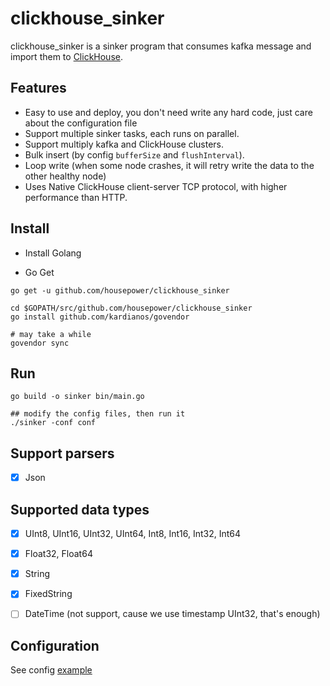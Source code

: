 # clickhouse_sinker

clickhouse_sinker is a sinker program that consumes kafka message and import them to [ClickHouse](https://clickhouse.yandex/).

## Features

* Easy to use and deploy, you don't need write any hard code, just care about the configuration file
* Support multiple sinker tasks, each runs on parallel.
* Support multiply kafka and ClickHouse clusters.
* Bulk insert (by config `bufferSize` and `flushInterval`).
* Loop write (when some node crashes, it will retry write the data to the other healthy node)
* Uses Native ClickHouse client-server TCP protocol, with higher performance than HTTP.

## Install 

* Install Golang

* Go Get

```
go get -u github.com/housepower/clickhouse_sinker

cd $GOPATH/src/github.com/housepower/clickhouse_sinker
go install github.com/kardianos/govendor

# may take a while
govendor sync
```

## Run

```
go build -o sinker bin/main.go

## modify the config files, then run it
./sinker -conf conf
```

## Support parsers

* [x] Json

## Supported data types

* [x] UInt8, UInt16, UInt32, UInt64, Int8, Int16, Int32, Int64
* [x] Float32, Float64
* [x] String
* [x] FixedString
* [ ] DateTime (not support, cause we use timestamp UInt32, that's enough)


## Configuration

See config [example](./conf/config.json)

